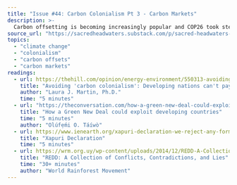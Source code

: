 ```yaml
---
title: "Issue #44: Carbon Colonialism Pt 3 - Carbon Markets"
description: >-
  Carbon offsetting is becoming increasingly popular and COP26 took steps to accelerate this. But what impact do these markets have on the global north/south divide?
source_url: "https://sacredheadwaters.substack.com/p/sacred-headwaters-44-carbon-colonialism"
topics:
  - "climate change"
  - "colonialism"
  - "carbon offsets"
  - "carbon markets"
readings:
  - url: https://thehill.com/opinion/energy-environment/550313-avoiding-carbon-colonialism
    title: "Avoiding 'carbon colonialism': Developing nations can't pay the price for pollution"
    author: "Laura J. Martin, Ph.D."
    time: "5 minutes"
  - url: "https://theconversation.com/how-a-green-new-deal-could-exploit-developing-countries-111726"
    title: "How a Green New Deal could exploit developing countries"
    time: "5 minutes"
    author: "Olúfẹ́mi O. Táíwò"
  - url: https://www.ienearth.org/xapuri-declaration-we-reject-any-form-of-climate-colonialism/
    title: "Xapuri Declaration"
    time: "5 minutes"
  - url: https://wrm.org.uy/wp-content/uploads/2014/12/REDD-A-Collection-of-Conflict_Contradictions_Lies_expanded.pdf
    title: "REDD: A Collection of Conflicts, Contradictions, and Lies"
    time: "30+ minutes"
    author: "World Rainforest Movement"
---
```


